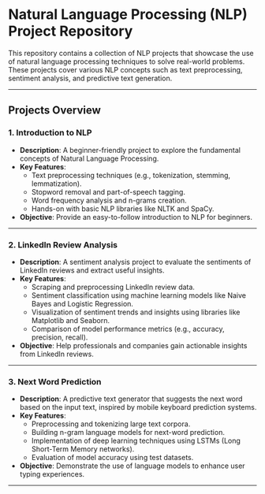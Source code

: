 # Natural Language Processing (NLP) Project Repository

This repository contains a collection of NLP projects that showcase the use of natural language processing techniques to solve real-world problems. These projects cover various NLP concepts such as text preprocessing, sentiment analysis, and predictive text generation.

---

## Projects Overview

### 1. **Introduction to NLP**
- **Description**: A beginner-friendly project to explore the fundamental concepts of Natural Language Processing.
- **Key Features**:
  - Text preprocessing techniques (e.g., tokenization, stemming, lemmatization).
  - Stopword removal and part-of-speech tagging.
  - Word frequency analysis and n-grams creation.
  - Hands-on with basic NLP libraries like NLTK and SpaCy.
- **Objective**: Provide an easy-to-follow introduction to NLP for beginners.

---

### 2. **LinkedIn Review Analysis**
- **Description**: A sentiment analysis project to evaluate the sentiments of LinkedIn reviews and extract useful insights.
- **Key Features**:
  - Scraping and preprocessing LinkedIn review data.
  - Sentiment classification using machine learning models like Naive Bayes and Logistic Regression.
  - Visualization of sentiment trends and insights using libraries like Matplotlib and Seaborn.
  - Comparison of model performance metrics (e.g., accuracy, precision, recall).
- **Objective**: Help professionals and companies gain actionable insights from LinkedIn reviews.

---

### 3. **Next Word Prediction**
- **Description**: A predictive text generator that suggests the next word based on the input text, inspired by mobile keyboard prediction systems.
- **Key Features**:
  - Preprocessing and tokenizing large text corpora.
  - Building n-gram language models for next-word prediction.
  - Implementation of deep learning techniques using LSTMs (Long Short-Term Memory networks).
  - Evaluation of model accuracy using test datasets.
- **Objective**: Demonstrate the use of language models to enhance user typing experiences.

---

